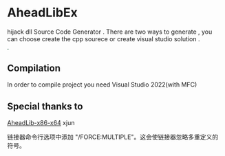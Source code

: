 # AheadLibEx
hijack dll Source Code Generator .
There are two ways to generate , you can choose create the cpp sourece or create visual studio solution .

<img src="https://github.com/i1tao/AheadLibEx/blob/master/screenshot.png" style="zoom:22%;" />

## Compilation
In order to compile project you need  Visual Studio 2022(with MFC)
## Special thanks to
[AheadLib-x86-x64](https://github.com/strivexjun/AheadLib-x86-x64)  xjun


链接器命令行选项中添加 "/FORCE:MULTIPLE"。这会使链接器忽略多重定义的符号。
